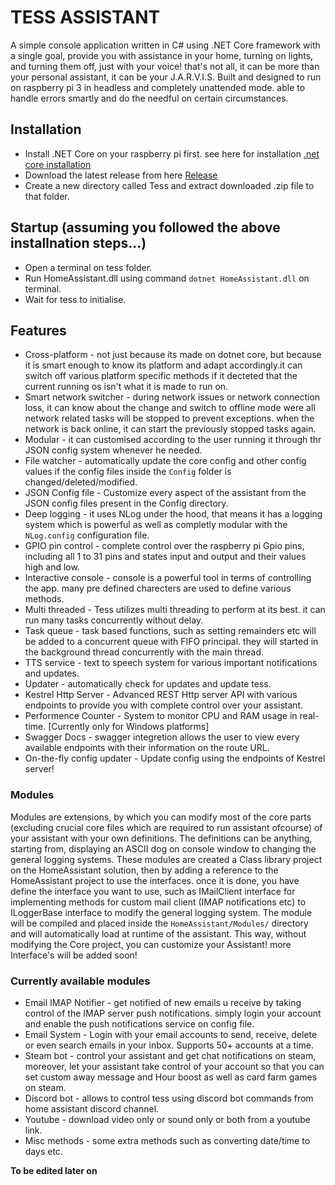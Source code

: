 # TESS ASSISTANT

A simple console application written in C# using .NET Core framework with a single goal, provide you with assistance in your home,
turning on lights, and turning them off, just with your voice!
that's not all, it can be more than your personal assistant, it can be your J.A.R.V.I.S.
Built and designed to run on raspberry pi 3 in headless and completely unattended mode.
able to handle errors smartly and do the needful on certain circumstances.

## Installation
- Install .NET Core on your raspberry pi first. see here for installation [.net core installation](https://www.hanselman.com/blog/InstallingTheNETCore2xSDKOnARaspberryPiAndBlinkingAnLEDWithSystemDeviceGpio.aspx)
- Download the latest release from here [Release](https://github.com/SynergYFTW/HomeAssistant/releases)
- Create a new directory called Tess and extract downloaded .zip file to that folder.

## Startup (assuming you followed the above installnation steps...)
- Open a terminal on tess folder.
- Run HomeAssistant.dll using command `dotnet HomeAssistant.dll` on terminal.
- Wait for tess to initialise.

## Features
- Cross-platform - not just because its made on dotnet core, but because it is smart enough to know its platform and adapt accordingly.it can switch off various platform specific methods if it decteted that the current running os isn't what it is made to run on.
- Smart network switcher - during network issues or network connection loss, it can know about the change and switch to offline mode were all network related tasks will be stopped to prevent exceptions. when the network is back online, it can start the previously stopped tasks again.
- Modular - it can customised according to the user running it through thr JSON config system whenever he needed.
- File watcher - automatically update the core config and other config values if the config files inside the `Config` folder is changed/deleted/modified.
- JSON Config file - Customize every aspect of the assistant from the JSON config files present in the Config directory.
- Deep logging - it uses NLog under the hood, that means it has a logging system which is powerful as well as completly modular with the `NLog.config` configuration file.
- GPIO pin control - complete control over the raspberry pi Gpio pins, including all 1 to 31 pins and states input and output and their values high and low.
- Interactive console - console is a powerful tool in terms of controlling the app. many pre defined charecters are used to define various methods.
- Multi threaded - Tess utilizes multi threading to perform at its best. it can run many tasks concurrently without delay.
- Task queue - task based functions, such as setting remainders etc will be added to a concurrent queue with FIFO principal. they will started in the background thread concurrently with the main thread.
- TTS service - text to speech system for various important notifications and updates.
- Updater - automatically check for updates and update tess.
- Kestrel Http Server - Advanced REST Http server API with various endpoints to provide you with complete control over your assistant.
- Performence Counter - System to monitor CPU and RAM usage in real-time. [Currently only for Windows platforms]
- Swagger Docs - swagger integretion allows the user to view every available endpoints with their information on the route URL.
- On-the-fly config updater - Update config using the endpoints of Kestrel server!

### Modules
Modules are extensions, by which you can modify most of the core parts (excluding crucial core files which are required to run assistant ofcourse) of your assistant with your own definitions. The definitions can be anything, starting from, displaying an ASCII dog on console window to changing the general logging systems.
These modules are created a Class library project on the HomeAssistant solution, then by adding a reference to the HomeAssistant project to use the interfaces. once it is done, you have define the interface you want to use, such as IMailClient interface for implementing methods for custom mail client (IMAP notifications etc) to ILoggerBase interface to modify the general logging system.
The module will be compiled and placed inside the `HomeAssistant/Modules/` directory and will automatically load at runtime of the assistant.
This way, without modifying the Core project, you can customize your Assistant! more Interface's will be added soon!

### Currently available modules
- Email IMAP Notifier - get notified of new emails u receive by taking control of the IMAP server push notifications. simply login your account and enable the push notifications service on config file.
- Email System - Login with your email accounts to send, receive, delete or even search emails in your inbox. Supports 50+ accounts at a time.
- Steam bot - control your assistant and get chat notifications on steam, moreover, let your assistant take control of your account so that you can set custom away message and Hour boost as well as card farm games on steam.
- Discord bot - allows to control tess using discord bot commands from home assistant discord channel.
- Youtube - download video only or sound only or both from a youtube link.
- Misc methods - some extra methods such as converting date/time to days etc.

**To be edited later on**


